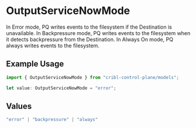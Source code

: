 # OutputServiceNowMode

In Error mode, PQ writes events to the filesystem if the Destination is unavailable. In Backpressure mode, PQ writes events to the filesystem when it detects backpressure from the Destination. In Always On mode, PQ always writes events to the filesystem.

## Example Usage

```typescript
import { OutputServiceNowMode } from "cribl-control-plane/models";

let value: OutputServiceNowMode = "error";
```

## Values

```typescript
"error" | "backpressure" | "always"
```